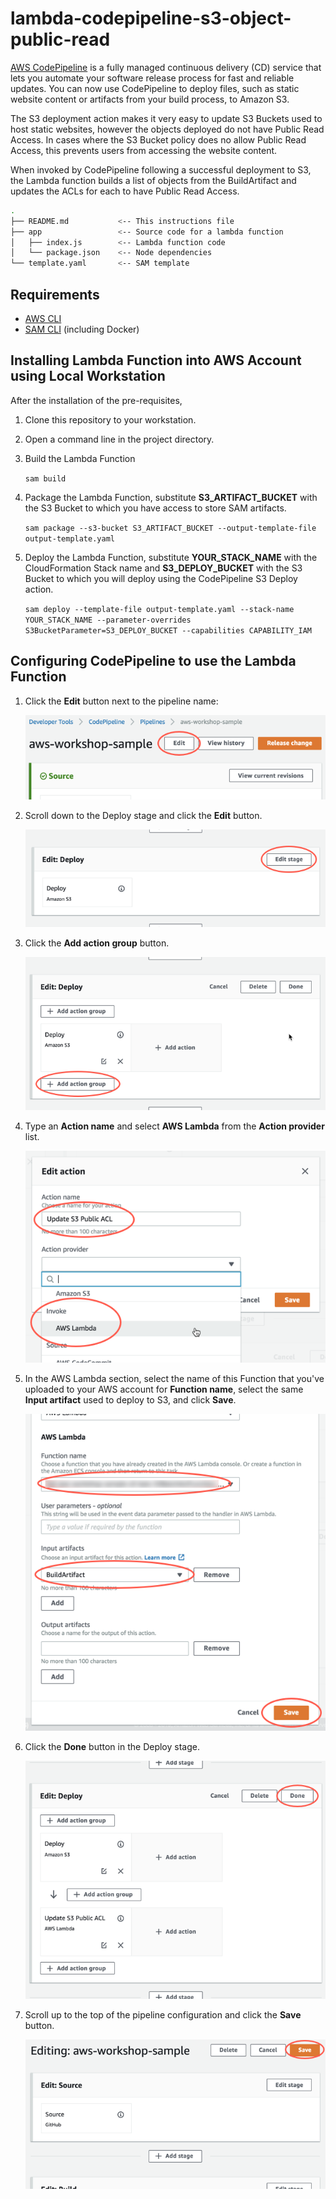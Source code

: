 # lambda-codepipeline-s3-object-public-read

[AWS CodePipeline](https://aws.amazon.com/codepipeline/) is a fully managed continuous delivery (CD) service that lets you automate your software release process for fast and reliable updates. You can now use CodePipeline to deploy files, such as static website content or artifacts from your build process, to Amazon S3.

The S3 deployment action makes it very easy to update S3 Buckets used to host static websites, however the objects deployed do not have Public Read Access.  In cases where the S3 Bucket policy does no allow Public Read Access, this prevents users from accessing the website content.

When invoked by CodePipeline following a successful deployment to S3, the Lambda function builds a list of objects from the BuildArtifact and updates the ACLs for each to have Public Read Access.

```bash
.
├── README.md           <-- This instructions file
├── app                 <-- Source code for a lambda function
│   ├── index.js        <-- Lambda function code
│   └── package.json    <-- Node dependencies
└── template.yaml       <-- SAM template
```

## Requirements

* [AWS CLI](https://aws.amazon.com/cli/)
* [SAM CLI](https://docs.aws.amazon.com/serverless-application-model/latest/developerguide/serverless-sam-cli-install.html) (including Docker)

## Installing Lambda Function into AWS Account using Local Workstation

After the installation of the pre-requisites,

1. Clone this repository to your workstation.

2. Open a command line in the project directory.

3. Build the Lambda Function

    ```sam build```

4. Package the Lambda Function, substitute **S3_ARTIFACT_BUCKET** with the S3 Bucket to which you have access to store SAM artifacts.

    ```sam package --s3-bucket S3_ARTIFACT_BUCKET --output-template-file output-template.yaml```

5. Deploy the Lambda Function, substitute **YOUR_STACK_NAME** with the CloudFormation Stack name and **S3_DEPLOY_BUCKET** with the S3 Bucket to which you will deploy using the CodePipeline S3 Deploy action.

    ```sam deploy --template-file output-template.yaml --stack-name YOUR_STACK_NAME --parameter-overrides S3BucketParameter=S3_DEPLOY_BUCKET --capabilities CAPABILITY_IAM```


## Configuring CodePipeline to use the Lambda Function

1. Click the **Edit** button next to the pipeline name:

    ![](images/1.png)

2. Scroll down to the Deploy stage and click the **Edit** button.

    ![](images/2.png)

3. Click the **Add action group** button.

    ![](images/3.png)

4. Type an **Action name** and select **AWS Lambda** from the **Action provider** list.

    ![](images/4.png)

5. In the AWS Lambda section, select the name of this Function that you've uploaded to your AWS account for **Function name**, select the same **Input artifact** used to deploy to S3, and click **Save**.

    ![](images/5.png)

6. Click the **Done** button in the Deploy stage.

    ![](images/6.png)

7. Scroll up to the top of the pipeline configuration and click the **Save** button.

    ![](images/7.png)

